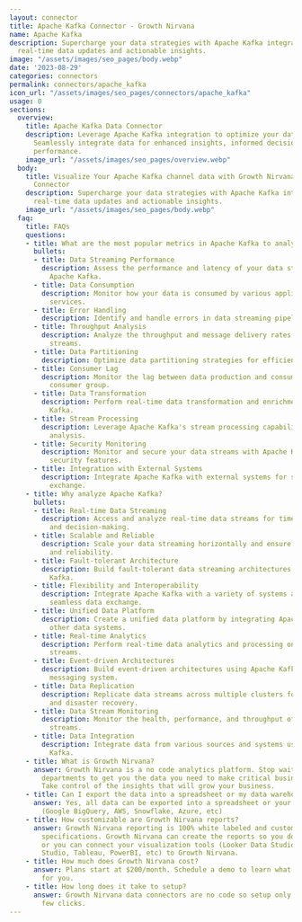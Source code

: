 ```yaml
---
layout: connector
title: Apache Kafka Connector - Growth Nirvana
name: Apache Kafka
description: Supercharge your data strategies with Apache Kafka integration, unlocking
  real-time data updates and actionable insights.
image: "/assets/images/seo_pages/body.webp"
date: '2023-08-29'
categories: connectors
permalink: connectors/apache_kafka
icon_url: "/assets/images/seo_pages/connectors/apache_kafka"
usage: 0
sections:
  overview:
    title: Apache Kafka Data Connector
    description: Leverage Apache Kafka integration to optimize your data streaming.
      Seamlessly integrate data for enhanced insights, informed decisions, and improved
      performance.
    image_url: "/assets/images/seo_pages/overview.webp"
  body:
    title: Visualize Your Apache Kafka channel data with Growth Nirvana's Apache Kafka
      Connector
    description: Supercharge your data strategies with Apache Kafka integration, unlocking
      real-time data updates and actionable insights.
    image_url: "/assets/images/seo_pages/body.webp"
  faq:
    title: FAQs
    questions:
    - title: What are the most popular metrics in Apache Kafka to analyze?
      bullets:
      - title: Data Streaming Performance
        description: Assess the performance and latency of your data streaming using
          Apache Kafka.
      - title: Data Consumption
        description: Monitor how your data is consumed by various applications and
          services.
      - title: Error Handling
        description: Identify and handle errors in data streaming pipelines effectively.
      - title: Throughput Analysis
        description: Analyze the throughput and message delivery rates of your data
          streams.
      - title: Data Partitioning
        description: Optimize data partitioning strategies for efficient stream processing.
      - title: Consumer Lag
        description: Monitor the lag between data production and consumption for each
          consumer group.
      - title: Data Transformation
        description: Perform real-time data transformation and enrichment using Apache
          Kafka.
      - title: Stream Processing
        description: Leverage Apache Kafka's stream processing capabilities for data
          analysis.
      - title: Security Monitoring
        description: Monitor and secure your data streams with Apache Kafka's built-in
          security features.
      - title: Integration with External Systems
        description: Integrate Apache Kafka with external systems for seamless data
          exchange.
    - title: Why analyze Apache Kafka?
      bullets:
      - title: Real-time Data Streaming
        description: Access and analyze real-time data streams for timely actions
          and decision-making.
      - title: Scalable and Reliable
        description: Scale your data streaming horizontally and ensure high availability
          and reliability.
      - title: Fault-tolerant Architecture
        description: Build fault-tolerant data streaming architectures with Apache
          Kafka.
      - title: Flexibility and Interoperability
        description: Integrate Apache Kafka with a variety of systems and tools for
          seamless data exchange.
      - title: Unified Data Platform
        description: Create a unified data platform by integrating Apache Kafka with
          other data systems.
      - title: Real-time Analytics
        description: Perform real-time data analytics and processing on your data
          streams.
      - title: Event-driven Architectures
        description: Build event-driven architectures using Apache Kafka as a central
          messaging system.
      - title: Data Replication
        description: Replicate data streams across multiple clusters for redundancy
          and disaster recovery.
      - title: Data Stream Monitoring
        description: Monitor the health, performance, and throughput of your data
          streams.
      - title: Data Integration
        description: Integrate data from various sources and systems using Apache
          Kafka.
    - title: What is Growth Nirvana?
      answer: Growth Nirvana is a no code analytics platform. Stop waiting for other
        departments to get you the data you need to make critical business decisions.
        Take control of the insights that will grow your business.
    - title: Can I export the data into a spreadsheet or my data warehouse?
      answer: Yes, all data can be exported into a spreadsheet or your data warehouse
        (Google BigQuery, AWS, Snowflake, Azure, etc)
    - title: How customizable are Growth Nirvana reports?
      answer: Growth Nirvana reporting is 100% white labeled and customized to your
        specifications. Growth Nirvana can create the reports so you don’t have to
        or you can connect your visualization tools (Looker Data Studio/Google Data
        Studio, Tableau, PowerBI, etc) to Growth Nirvana.
    - title: How much does Growth Nirvana cost?
      answer: Plans start at $200/month. Schedule a demo to learn what plan is best
        for you.
    - title: How long does it take to setup?
      answer: Growth Nirvana data connectors are no code so setup only requires a
        few clicks.
---
```


